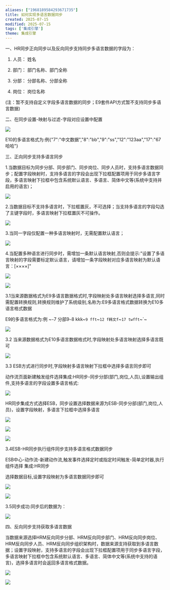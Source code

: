 ```yaml
---
aliases: ["1968189584293671735"]
title: 如何实现多语言数据同步
created: 2025-07-15
modified: 2025-07-15
tags: ['集成引擎']
theme: 集成引擎
---
```


一、HR同步正向同步以及反向同步支持同步多语言数据的字段为：

1. 人员： 姓名

2. 部门： 部门名称、部门全称

3. 分部： 分部名称、分部全称

4. 岗位： 岗位名称

(注：暂不支持自定义字段多语言数据的同步；E9套件API方式暂不支持同步多语言数据)

二、在同步设置-映射与过滤-字段对应设置中配置

![](fd9cd653809d7ba26fff747c61db5054.jpg)

E10的多语言格式为:例{"7":"中文数据","8":"bb","9":"ss","12":"123aa","17":"67哈哈"}

三、正向同步支持多语言同步

1.当数据目标为同步分部、同步部门、同步岗位、同步人员时，支持多语言数据同步；配置字段映射时，支持多语言的字段会出现下拉框配置项用于同步多语言字段，多语言映射下拉框中包含系统默认语言、多语言、简体中文等(系统中支持并启用的语言)；

![](ce517084db89e4477946ae2ad89820f1.jpg)

2.当数据目标不支持多语言时，下拉框置灰，不可选择；当支持多语言的字段勾选了主键字段时，多语言映射下拉框置灰不可操作。

![](0e44c622a41cbc2b9a857ecc180fde1b.jpg)

3.当同一字段仅配置一种多语言映射时，无需配置默认语言；

![](31dee76c1cad800a6d99bbd96f99a94b.jpg)

4.当配置多种语言进行同步时，需增加一条默认语言映射,否则会提示:"设置了多语言映射的字段需要标定默认语言，请增加一条字段映射对应多语言映射为默认语言：[××××]"

![](2ebd4286f17bc4cb3e635ffe64bdcafe.jpg)

![](fa047b93ba128a64bdaf89024a88f44f.jpg)

3.1当来源数据格式为E9多语言数据格式时,字段映射处多语言映射选择多语言,同时需配置转换规则,转换规则维护了系统级别,名称为:E9多语言格式数据转换为E10多语言格式数据

E9的多语言格式为:例 ~`~`7 分部9`~`8 kkk~`9 fft`~`12 f韩文f`~`17 twfft`~`~

![](72774de2165762add48ec6b47b8875bf.jpg)

3.2 当来源数据格式为E10多语言数据格式时,字段映射处多语言映射选择多语言既可

![](9519f799fbb3090b84b6c6980841c0d2.jpg)

3.3 ESB方式进行同步时,字段映射多语言映射下拉框中选择多语言同步即可

动作流页面新建触发组件选择集成:HR同步-同步分部(部门,岗位,人员),设置输出组件,支持多语言的字段设置多语言格式:

![](c2bd7045404bbe0f9f7be0f9fe9c1b5a.jpg)

HR同步集成方式选择ESB，同步设置选择数据来源为ESB-同步分部(部门,岗位,人员)，设置字段映射，多语言下拉框中选择多语言

![](dc490c4290a95291106ee8195abf1e89.jpg)

![](4abea8a8a058480cc248a12395f481c3.jpg)

![](848194532bc8c010c7e444d9fa3fcd3d.jpg)

3.4ESB-HR同步执行组件同步支持多语言格式数据同步

ESB中心-动作流-新建动作流,触发事件选择定时或指定时间触发-简单定时器,执行组件选择 集成:HR同步

选择数据目标,设置字段映射为多语言数据同步即可

![](59fac418b0023087af6b8621b5448529.jpg)

![](36476a04e5b9399e025c309ea0cbddf7.jpg)

3.5同步成功:同步后的数据为：

![](73c8ed14168cd23858ac41e7518b2e32.jpg)

四、反向同步支持获取多语言数据

当数据来源选择HRM反向同步分部、HRM反向同步部门、HRM反向同步岗位、HRM反向同步人员、HRM反向同步组织架构时，数据来源支持获取到多语言数据；设置字段映射，支持多语言的字段会出现下拉框配置项用于同步多语言字段，多语言映射下拉框中包含系统默认语言、多语言、简体中文等(系统中支持的语言)，选择多语言时会返回多语言格式数据。

![](b05c74c993b3ec03311aef12fec504a8.jpg)

![](e6a361af73110559d198d04d13d93359.jpg)